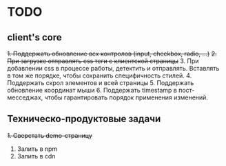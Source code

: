 # TODO

## client's core
~~1. Поддержать обновление всх контролов (input, checkbox, radio, ...)~~
~~2. При загрузке отправлять css теги с клиентской страницы~~
3. При добавлении css в процессе работы, детектить и отправлять. Вставлять в том же порядке, чтобы сохранить специфичность стилей.
4. Поддержать скрол элементов и всей страницы
5. Поддержать обновление координат мыши
6. Поддержать timestamp в пост-месседжах, чтобы гарантировать порядок применения изменений.

## Техническо-продуктовые задачи
~~1. Сверстать demo-страницу~~
1. Залить в npm 
2. Залить в cdn
